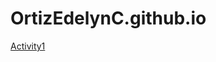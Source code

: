 # OrtizEdelynC.github.io
[Activity1](file:///C:/Users/HP/Desktop/CloneGithubREpository/OrtizEdelynC.github.io/Edelyn%20C.%20Ortiz%20BSCS_3A/Activity1.html)
